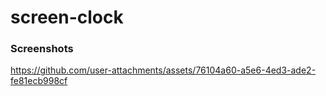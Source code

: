 # screen-clock
### Screenshots
https://github.com/user-attachments/assets/76104a60-a5e6-4ed3-ade2-fe81ecb998cf
